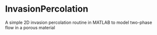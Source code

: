 # InvasionPercolation
A simple 2D invasion percolation routine in MATLAB to model two-phase flow in a porous material
